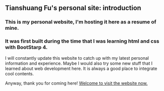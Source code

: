 ## Tianshuang Fu's personal site: introduction ##  

### This is my personal website, I'm hosting it here as a resume of mine. ### 

### It was first built during the time that I was learning html and css with BootStarp 4. ###

I will constantly update this website to catch up with my latest personal information and experience. Maybe I would also try some new stuff that I learned about web development here. It is always a good place to integrate cool contents.

Anyway, thank you for coming here! [Welcome to visit the website now.](https://tsfu.github.io/personal-site)
